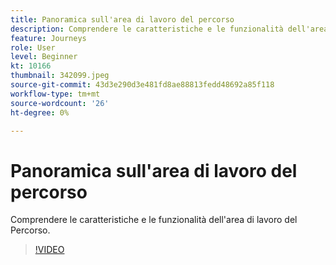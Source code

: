 ```yaml
---
title: Panoramica sull'area di lavoro del percorso
description: Comprendere le caratteristiche e le funzionalità dell'area di lavoro del Percorso.
feature: Journeys
role: User
level: Beginner
kt: 10166
thumbnail: 342099.jpeg
source-git-commit: 43d3e290d3e481fd8ae88813fedd48692a85f118
workflow-type: tm+mt
source-wordcount: '26'
ht-degree: 0%

---
```



# Panoramica sull&#39;area di lavoro del percorso

Comprendere le caratteristiche e le funzionalità dell&#39;area di lavoro del Percorso.

>[!VIDEO](https://video.tv.adobe.com/v/342099?quality=12&learn=on)
